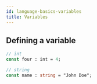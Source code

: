 ```yaml
---
id: language-basics-variables
title: Variables
---
```


## Defining a variable

<!--DOCUSAURUS_CODE_TABS-->
<!--Pascaligo-->
```Pascal
// int
const four : int = 4;

// string
const name : string = "John Doe";
```

<!--END_DOCUSAURUS_CODE_TABS-->